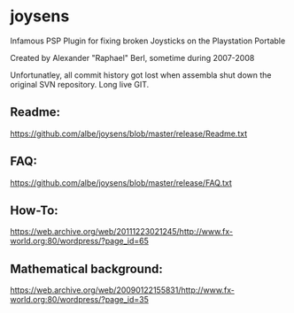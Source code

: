 # joysens
Infamous PSP Plugin for fixing broken Joysticks on the Playstation Portable

Created by Alexander "Raphael" Berl, sometime during 2007-2008

Unfortunatley, all commit history got lost when assembla shut down the original SVN repository. Long live GIT.

## Readme:
https://github.com/albe/joysens/blob/master/release/Readme.txt

## FAQ:
https://github.com/albe/joysens/blob/master/release/FAQ.txt

## How-To:
https://web.archive.org/web/20111223021245/http://www.fx-world.org:80/wordpress/?page_id=65

## Mathematical background:
https://web.archive.org/web/20090122155831/http://www.fx-world.org:80/wordpress/?page_id=35
